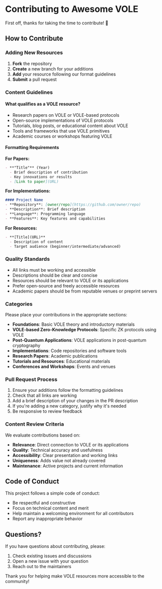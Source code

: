 # Contributing to Awesome VOLE

First off, thanks for taking the time to contribute! 🎉

## How to Contribute

### Adding New Resources

1. **Fork** the repository
2. **Create** a new branch for your additions
3. **Add** your resource following our format guidelines
4. **Submit** a pull request

### Content Guidelines

#### What qualifies as a VOLE resource?

- Research papers on VOLE or VOLE-based protocols
- Open-source implementations of VOLE protocols
- Tutorials, blog posts, or educational content about VOLE
- Tools and frameworks that use VOLE primitives
- Academic courses or workshops featuring VOLE

#### Formatting Requirements

**For Papers:**
```markdown
- **"Title"** (Year)
  - Brief description of contribution
  - Key innovations or results
  - [Link to paper](URL)
```

**For Implementations:**
```markdown
#### Project Name
- **Repository**: [owner/repo](https://github.com/owner/repo)
- **Description**: Brief description
- **Language**: Programming language
- **Features**: Key features and capabilities
```

**For Resources:**
```markdown
- **[Title](URL)**
  - Description of content
  - Target audience (beginner/intermediate/advanced)
```

### Quality Standards

- All links must be working and accessible
- Descriptions should be clear and concise
- Resources should be relevant to VOLE or its applications
- Prefer open-source and freely accessible resources
- Academic papers should be from reputable venues or preprint servers

### Categories

Please place your contributions in the appropriate sections:

- **Foundations**: Basic VOLE theory and introductory materials
- **VOLE-based Zero-Knowledge Protocols**: Specific ZK protocols using VOLE
- **Post-Quantum Applications**: VOLE applications in post-quantum cryptography
- **Implementations**: Code repositories and software tools
- **Research Papers**: Academic publications
- **Tutorials and Resources**: Educational materials
- **Conferences and Workshops**: Events and venues

### Pull Request Process

1. Ensure your additions follow the formatting guidelines
2. Check that all links are working
3. Add a brief description of your changes in the PR description
4. If you're adding a new category, justify why it's needed
5. Be responsive to review feedback

### Content Review Criteria

We evaluate contributions based on:

- **Relevance**: Direct connection to VOLE or its applications
- **Quality**: Technical accuracy and usefulness
- **Accessibility**: Clear presentation and working links
- **Uniqueness**: Adds value not already covered
- **Maintenance**: Active projects and current information

## Code of Conduct

This project follows a simple code of conduct:

- Be respectful and constructive
- Focus on technical content and merit
- Help maintain a welcoming environment for all contributors
- Report any inappropriate behavior

## Questions?

If you have questions about contributing, please:

1. Check existing issues and discussions
2. Open a new issue with your question
3. Reach out to the maintainers

Thank you for helping make VOLE resources more accessible to the community!